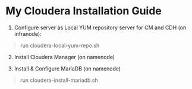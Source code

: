 # My Cloudera Installation Guide

1. Configure server as Local YUM repository server for CM and CDH (on infranode):
>run cloudera-local-yum-repo.sh

2. Install Cloudera Manager (on namenode)
>
3. Install & Configure MariaDB (on namenode)
> run cloudera-install-mariadb.sh
